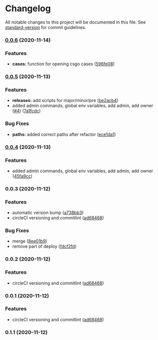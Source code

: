 # Changelog

All notable changes to this project will be documented in this file. See [standard-version](https://github.com/conventional-changelog/standard-version) for commit guidelines.

### [0.0.6](https://github.com/kimmymonassar/DeveroBot/compare/v0.0.5...v0.0.6) (2020-11-14)


### Features

* **cases:** function for opening csgo cases ([596fe08](https://github.com/kimmymonassar/DeveroBot/commit/596fe0886766d8a90c50f2d407e1ccfb414b5dd1))

### [0.0.5](https://github.com/kimmymonassar/DeveroBot/compare/v0.0.4...v0.0.5) (2020-11-13)


### Features

* **releases:** add scripts for major/minor/pre ([be2acb4](https://github.com/kimmymonassar/DeveroBot/commit/be2acb4fc2c52457211a64c3ad22088d5dd7981f))
* added admin commands, global env variables, add admin, add owner ([#4](https://github.com/kimmymonassar/DeveroBot/issues/4)) ([7a1fcdc](https://github.com/kimmymonassar/DeveroBot/commit/7a1fcdc87dff733efd100351faa479891b5157e1))


### Bug Fixes

* **paths:** added correct paths after refactor ([ece1da1](https://github.com/kimmymonassar/DeveroBot/commit/ece1da1e870f7ea385826d953d489659a35d2ff1))

### [0.0.4](https://github.com/kimmymonassar/DeveroBot/compare/v0.0.3...v0.0.4) (2020-11-13)


### Features

* added admin commands, global env variables, add admin, add owner ([45fa9cc](https://github.com/kimmymonassar/DeveroBot/commit/45fa9cc09d583cc477164f3af6ce0247c03a9f27))

### 0.0.3 (2020-11-12)


### Features

* automatic version bump ([a738bb3](https://github.com/kimmymonassar/DeveroBot/commit/a738bb30284203cc251f28007ed207d2bc6c29ee))
* circleCI versioning and commitlint ([ad68468](https://github.com/kimmymonassar/DeveroBot/commit/ad6846882d0aa609f1edff6d4deae99ca2236d31))


### Bug Fixes

* merge ([8ee01b9](https://github.com/kimmymonassar/DeveroBot/commit/8ee01b963f84097a168cf58b74f11280f707e691))
* remove part of deploy ([fdcf2fd](https://github.com/kimmymonassar/DeveroBot/commit/fdcf2fd422ea49ea390e84bfa0a47f4454e7a8f9))

### 0.0.2 (2020-11-12)


### Features

* circleCI versioning and commitlint ([ad68468](https://github.com/kimmymonassar/DeveroBot/commit/ad6846882d0aa609f1edff6d4deae99ca2236d31))

### 0.0.1 (2020-11-12)


### Features

* circleCI versioning and commitlint ([ad68468](https://github.com/kimmymonassar/DeveroBot/commit/ad6846882d0aa609f1edff6d4deae99ca2236d31))

### 0.1.1 (2020-11-12)
